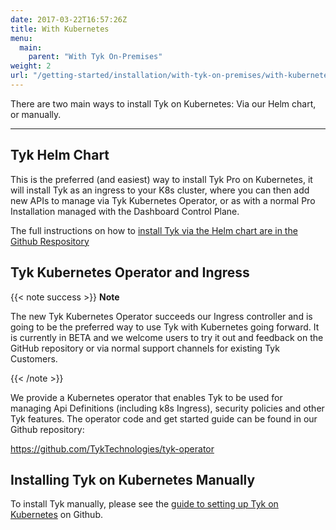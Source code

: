 ```yaml
---
date: 2017-03-22T16:57:26Z
title: With Kubernetes
menu:
  main:
    parent: "With Tyk On-Premises"
weight: 2
url: "/getting-started/installation/with-tyk-on-premises/with-kubernetes"
---
```


There are two main ways to install Tyk on Kubernetes: Via our Helm chart, or manually.

---

## Tyk Helm Chart

This is the preferred (and easiest) way to install Tyk Pro on Kubernetes, it will install Tyk as an ingress to your K8s cluster, where you can then add new APIs to manage via Tyk Kubernetes Operator,  or as with a normal Pro Installation managed with the Dashboard Control Plane.

The full instructions on how to [install Tyk via the Helm chart are in the Github Respository](https://github.com/TykTechnologies/tyk-helm-chart)

## Tyk Kubernetes Operator and Ingress 

{{< note success >}}
**Note**  

The new Tyk Kubernetes Operator succeeds our Ingress controller and is going to be the preferred way to use Tyk with Kubernetes going forward. It is currently in BETA and we welcome users to try it out and feedback on the GitHub repository or via normal support channels for existing Tyk Customers.

{{< /note >}}

We provide a Kubernetes operator that enables Tyk to be used for managing Api Definitions (including k8s Ingress), security policies and other Tyk features. The operator code and get started guide can be found in our Github repository:

https://github.com/TykTechnologies/tyk-operator

## Installing Tyk on Kubernetes Manually

To install Tyk manually, please see the [guide to setting up Tyk on Kubernetes](https://github.com/TykTechnologies/tyk-kubernetes) on Github.



